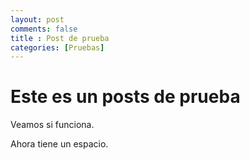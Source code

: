 ```yaml
---
layout: post
comments: false
title : Post de prueba
categories: [Pruebas]
---
```


# Este es un posts de prueba

Veamos si funciona.

Ahora tiene un espacio.
